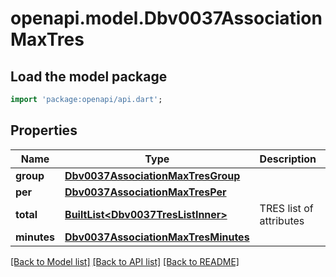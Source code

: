 # openapi.model.Dbv0037AssociationMaxTres

## Load the model package
```dart
import 'package:openapi/api.dart';
```

## Properties
Name | Type | Description | Notes
------------ | ------------- | ------------- | -------------
**group** | [**Dbv0037AssociationMaxTresGroup**](Dbv0037AssociationMaxTresGroup.md) |  | [optional] 
**per** | [**Dbv0037AssociationMaxTresPer**](Dbv0037AssociationMaxTresPer.md) |  | [optional] 
**total** | [**BuiltList&lt;Dbv0037TresListInner&gt;**](Dbv0037TresListInner.md) | TRES list of attributes | [optional] 
**minutes** | [**Dbv0037AssociationMaxTresMinutes**](Dbv0037AssociationMaxTresMinutes.md) |  | [optional] 

[[Back to Model list]](../README.md#documentation-for-models) [[Back to API list]](../README.md#documentation-for-api-endpoints) [[Back to README]](../README.md)


